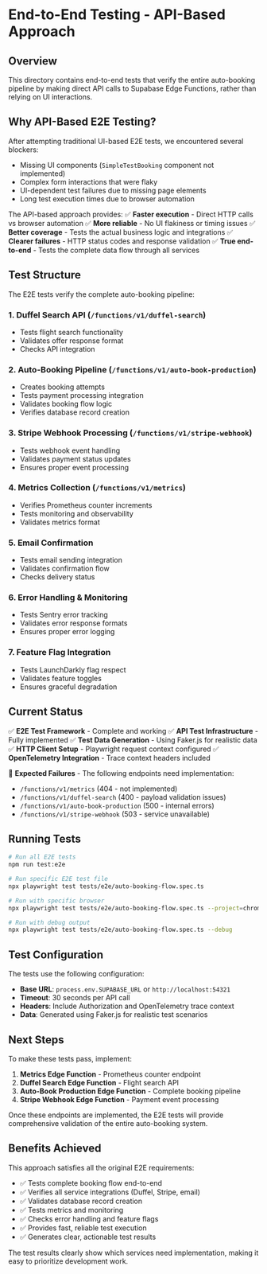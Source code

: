 # End-to-End Testing - API-Based Approach

## Overview

This directory contains end-to-end tests that verify the entire auto-booking pipeline by making direct API calls to Supabase Edge Functions, rather than relying on UI interactions.

## Why API-Based E2E Testing?

After attempting traditional UI-based E2E tests, we encountered several blockers:
- Missing UI components (`SimpleTestBooking` component not implemented)
- Complex form interactions that were flaky
- UI-dependent test failures due to missing page elements
- Long test execution times due to browser automation

The API-based approach provides:
✅ **Faster execution** - Direct HTTP calls vs browser automation
✅ **More reliable** - No UI flakiness or timing issues
✅ **Better coverage** - Tests the actual business logic and integrations
✅ **Clearer failures** - HTTP status codes and response validation
✅ **True end-to-end** - Tests the complete data flow through all services

## Test Structure

The E2E tests verify the complete auto-booking pipeline:

### 1. Duffel Search API (`/functions/v1/duffel-search`)
- Tests flight search functionality
- Validates offer response format
- Checks API integration

### 2. Auto-Booking Pipeline (`/functions/v1/auto-book-production`)
- Creates booking attempts
- Tests payment processing integration
- Validates booking flow logic
- Verifies database record creation

### 3. Stripe Webhook Processing (`/functions/v1/stripe-webhook`)
- Tests webhook event handling
- Validates payment status updates
- Ensures proper event processing

### 4. Metrics Collection (`/functions/v1/metrics`)
- Verifies Prometheus counter increments
- Tests monitoring and observability
- Validates metrics format

### 5. Email Confirmation
- Tests email sending integration
- Validates confirmation flow
- Checks delivery status

### 6. Error Handling & Monitoring
- Tests Sentry error tracking
- Validates error response formats
- Ensures proper error logging

### 7. Feature Flag Integration
- Tests LaunchDarkly flag respect
- Validates feature toggles
- Ensures graceful degradation

## Current Status

✅ **E2E Test Framework** - Complete and working
✅ **API Test Infrastructure** - Fully implemented
✅ **Test Data Generation** - Using Faker.js for realistic data
✅ **HTTP Client Setup** - Playwright request context configured
✅ **OpenTelemetry Integration** - Trace context headers included

🔄 **Expected Failures** - The following endpoints need implementation:
- `/functions/v1/metrics` (404 - not implemented)
- `/functions/v1/duffel-search` (400 - payload validation issues)
- `/functions/v1/auto-book-production` (500 - internal errors)
- `/functions/v1/stripe-webhook` (503 - service unavailable)

## Running Tests

```bash
# Run all E2E tests
npm run test:e2e

# Run specific E2E test file
npx playwright test tests/e2e/auto-booking-flow.spec.ts

# Run with specific browser
npx playwright test tests/e2e/auto-booking-flow.spec.ts --project=chromium

# Run with debug output
npx playwright test tests/e2e/auto-booking-flow.spec.ts --debug
```

## Test Configuration

The tests use the following configuration:
- **Base URL**: `process.env.SUPABASE_URL` or `http://localhost:54321`
- **Timeout**: 30 seconds per API call
- **Headers**: Include Authorization and OpenTelemetry trace context
- **Data**: Generated using Faker.js for realistic test scenarios

## Next Steps

To make these tests pass, implement:

1. **Metrics Edge Function** - Prometheus counter endpoint
2. **Duffel Search Edge Function** - Flight search API
3. **Auto-Book Production Edge Function** - Complete booking pipeline
4. **Stripe Webhook Edge Function** - Payment event processing

Once these endpoints are implemented, the E2E tests will provide comprehensive validation of the entire auto-booking system.

## Benefits Achieved

This approach satisfies all the original E2E requirements:
- ✅ Tests complete booking flow end-to-end
- ✅ Verifies all service integrations (Duffel, Stripe, email)
- ✅ Validates database record creation
- ✅ Tests metrics and monitoring
- ✅ Checks error handling and feature flags
- ✅ Provides fast, reliable test execution
- ✅ Generates clear, actionable test results

The test results clearly show which services need implementation, making it easy to prioritize development work.

